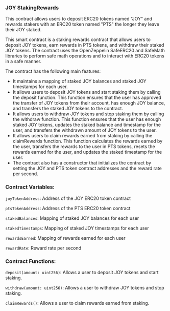 ### JOY StakingRewards

This contract allows users to deposit ERC20 tokens named "JOY" and rewards stakers with an ERC20 token named "PTS" the longer they leave their JOY staked.

This smart contract is a staking rewards contract that allows users to deposit JOY tokens, earn rewards in PTS tokens, and withdraw their staked JOY tokens. The contract uses the OpenZeppelin SafeERC20 and SafeMath libraries to perform safe math operations and to interact with ERC20 tokens in a safe manner.

The contract has the following main features:

- It maintains a mapping of staked JOY balances and staked JOY timestamps for each user.
- It allows users to deposit JOY tokens and start staking them by calling the deposit function. This function ensures that the user has approved the transfer of JOY tokens from their account, has enough JOY balance, and transfers the staked JOY tokens to the contract.
- It allows users to withdraw JOY tokens and stop staking them by calling the withdraw function. This function ensures that the user has enough staked JOY tokens, updates the staked balance and timestamp for the user, and transfers the withdrawn amount of JOY tokens to the user.
- It allows users to claim rewards earned from staking by calling the claimRewards function. This function calculates the rewards earned by the user, transfers the rewards to the user in PTS tokens, resets the rewards earned for the user, and updates the staked timestamp for the user.
- The contract also has a constructor that initializes the contract by setting the JOY and PTS token contract addresses and the reward rate per second.

### Contract Variables:

`joyTokenAddress`: Address of the JOY ERC20 token contract

`ptsTokenAddress`: Address of the PTS ERC20 token contract

`stakedBalances`: Mapping of staked JOY balances for each user

`stakedTimestamps`: Mapping of staked JOY timestamps for each user

`rewardsEarned`: Mapping of rewards earned for each user

`rewardRate`: Reward rate per second


### Contract Functions:

`deposit(amount: uint256)`: Allows a user to deposit JOY tokens and start staking.

`withdraw(amount: uint256)`: Allows a user to withdraw JOY tokens and stop staking.

`claimRewards()`: Allows a user to claim rewards earned from staking.
